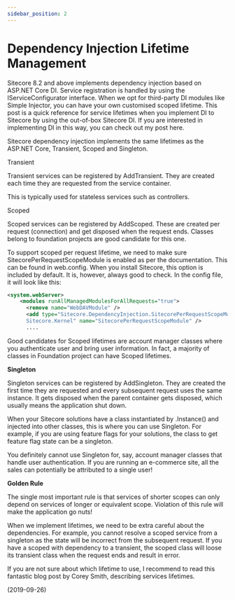 ```yaml
---
sidebar_position: 2
---
```


# Dependency Injection Lifetime Management

Sitecore 8.2 and above implements dependency injection based on ASP.NET Core DI. Service registration is handled by using the IServiceConfigurator interface. When we opt for third-party DI modules like Simple Injector, you can have your own customised scoped lifetime. This post is a quick reference for service lifetimes when you implement DI to Sitecore by using the out-of-box Sitecore DI. If you are interested in implementing DI in this way, you can check out my post here.

Sitecore dependency injection implements the same lifetimes as the ASP.NET Core, Transient, Scoped and Singleton.

Transient

Transient services can be registered by AddTransient. They are created each time they are requested from the service container.

This is typically used for stateless services such as controllers.

Scoped

Scoped services can be registered by AddScoped. These are created per request (connection) and get disposed when the request ends. Classes belong to foundation projects are good candidate for this one.

To support scoped per request lifetime, we need to make sure SitecorePerRequestScopeModule is enabled as per the documentation. This can be found in web.config. When you install Sitecore, this option is included by default. It is, however, always good to check. In the config file, it will look like this:

```xml
<system.webServer>
    <modules runAllManagedModulesForAllRequests="true">
      <remove name="WebDAVModule" />
      <add type="Sitecore.DependencyInjection.SitecorePerRequestScopeModule,
      Sitecore.Kernel" name="SitecorePerRequestScopeModule" />
      ....
```

Good candidates for Scoped lifetimes are account manager classes where you authenticate user and bring user information. In fact, a majority of classes in Foundation project can have Scoped lifetimes.

**Singleton**

Singleton services can be registered by AddSingleton. They are created the first time they are requested and every subsequent request uses the same instance. It gets disposed when the parent container gets disposed, which usually means the application shut down.

When your Sitecore solutions have a class instantiated by .Instance() and injected into other classes, this is where you can use Singleton. For example, if you are using feature flags for your solutions, the class to get feature flag state can be a singleton.

You definitely cannot use Singleton for, say, account manager classes that handle user authentication. If you are running an e-commerce site, all the sales can potentially be attributed to a single user!

**Golden Rule**

The single most important rule is that services of shorter scopes can only depend on services of longer or equivalent scope. Violation of this rule will make the application go nuts!

When we implement lifetimes, we need to be extra careful about the dependencies. For example, you cannot resolve a scoped service from a singleton as the state will be incorrect from the subsequent request. If you have a scoped with dependency to a transient, the scoped class will loose its transient class when the request ends and result in error.

If you are not sure about which lifetime to use, I recommend to read this fantastic blog post by Corey Smith, describing services lifetimes.

(2019-09-26)
